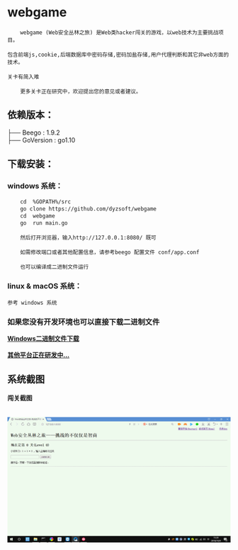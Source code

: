 # webgame
```
    webgame (Web安全丛林之旅) 是Web类hacker闯关的游戏，以web技术为主要挑战项目。

包含前端js,cookie,后端数据库中密码存储,密码加盐存储,用户代理判断和其它非web方面的技术。

关卡有简入难

    更多关卡正在研究中，欢迎提出您的意见或者建议。

```
## 依赖版本：
 ├── Beego     : 1.9.2 <br>
 ├── GoVersion : go1.10

## 下载安装：

### windows 系统：
```
    cd  %GOPATH%/src
    go clone https://github.com/dyzsoft/webgame
    cd  webgame
    go  run main.go

    然后打开浏览器，输入http://127.0.0.1:8080/ 既可

    如需修改端口或者其他配置信息，请参考beego 配置文件 conf/app.conf

    也可以编译成二进制文件运行
```

### linux & macOS 系统：
    参考 windows 系统

### 如果您没有开发环境也可以直接下载二进制文件

   [**Windows二进制文件下载**](githubimage/webgame.tar.gz)  <br>
   <br>
   [**其他平台正在研发中...**]()


## 系统截图

   **闯关截图** <br>
   <br>
   <br>
   ![](githubimage/1.gif) <br>
   <br>
   <br>
